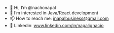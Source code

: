 - 👋 Hi, I’m @nachonapal
- 👀 I’m interested in Java/React development
- 📫 How to reach me:  inapalbusiness@gmail.com
- 💼 Linkedin: www.linkedin.com/in/napalignacio


<!---
nachonapal/nachonapal is a ✨ special ✨ repository because its `README.md` (this file) appears on your GitHub profile.
You can click the Preview link to take a look at your changes.
--->
